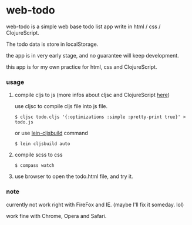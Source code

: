 web-todo
========

web-todo is a simple web base todo list app write in html / css / ClojureScript.

The todo data is store in localStorage.

the app is in very early stage, and no guarantee will keep development.

this app is for my own practice for html, css and ClojureScript.

### usage

1. compile cljs to js (more infos about cljsc and ClojureScript [here](https://github.com/clojure/clojurescript/))

    use cljsc to compile cljs file into js file.

   ```$ cljsc todo.cljs '{:optimizations :simple :pretty-print true}' > todo.js```

    or use [lein-cljsbuild](https://github.com/emezeske/lein-cljsbuild) command 

    ```$ lein cljsbuild auto```

2. compile scss to css

    ```$ compass watch```

3. use browser to open the todo.html file, and try it.


### note

currently not work right with FireFox and IE. (maybe I'll fix it someday. lol)

work fine with Chrome, Opera and Safari.
